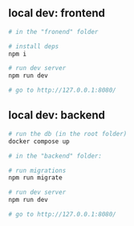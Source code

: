 ## local dev: frontend

```bash
# in the "fronend" folder

# install deps
npm i

# run dev server
npm run dev

# go to http://127.0.0.1:8080/
```

## local dev: backend

```bash
# run the db (in the root folder)
docker compose up

# in the "backend" folder:

# run migrations
npm run migrate

# run dev server
npm run dev

# go to http://127.0.0.1:8080/
```
